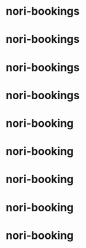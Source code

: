 
# nori-bookings
# nori-bookings
# nori-bookings
# nori-bookings
# nori-booking
# nori-booking
# nori-booking
# nori-booking
# nori-booking
